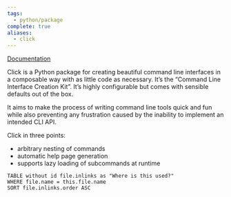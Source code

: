 ```yaml
---
tags:
  - python/package
complete: true
aliases:
  - click
---
```

[Documentation](https://click.palletsprojects.com/en/stable/)

Click is a Python package for creating beautiful command line interfaces in a composable way with as little code as necessary. It’s the “Command Line Interface Creation Kit”. It’s highly configurable but comes with sensible defaults out of the box.

It aims to make the process of writing command line tools quick and fun while also preventing any frustration caused by the inability to implement an intended CLI API.

Click in three points:
- arbitrary nesting of commands
- automatic help page generation
- supports lazy loading of subcommands at runtime


```dataview
TABLE without id file.inlinks as "Where is this used?"
WHERE file.name = this.file.name
SORT file.inlinks.order ASC 
```